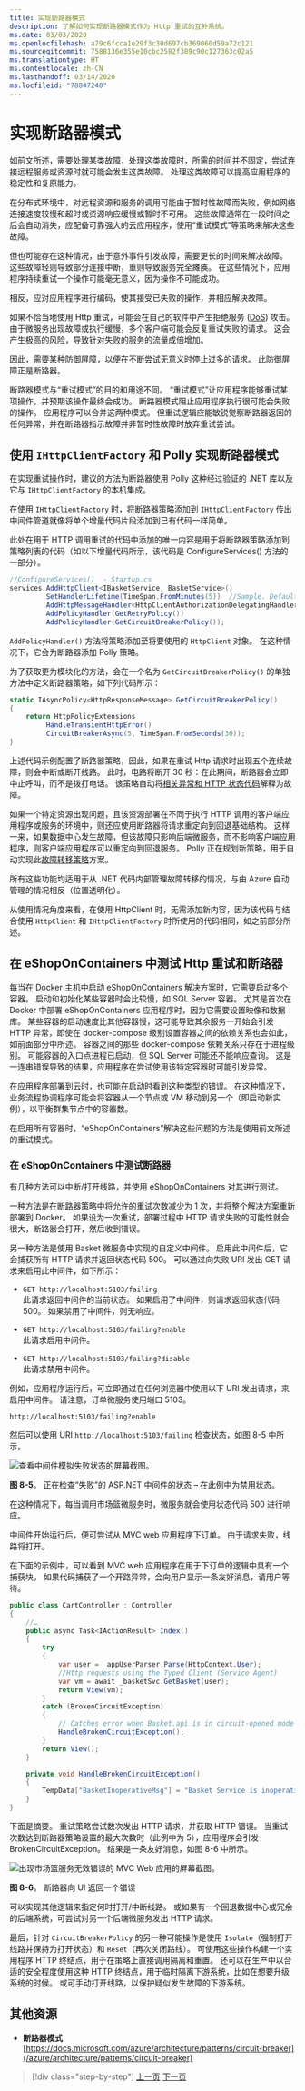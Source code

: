 ```yaml
---
title: 实现断路器模式
description: 了解如何实现断路器模式作为 Http 重试的互补系统。
ms.date: 03/03/2020
ms.openlocfilehash: a79c6fcca1e29f3c30d697cb369060d59a72c121
ms.sourcegitcommit: 7588136e355e10cbc2582f389c90c127363c02a5
ms.translationtype: HT
ms.contentlocale: zh-CN
ms.lasthandoff: 03/14/2020
ms.locfileid: "78847240"
---
```

# <a name="implement-the-circuit-breaker-pattern"></a>实现断路器模式

如前文所述，需要处理某类故障，处理这类故障时，所需的时间并不固定，尝试连接远程服务或资源时就可能会发生这类故障。 处理这类故障可以提高应用程序的稳定性和复原能力。

在分布式环境中，对远程资源和服务的调用可能由于暂时性故障而失败，例如网络连接速度较慢和超时或资源响应缓慢或暂时不可用。 这些故障通常在一段时间之后会自动消失，应配备可靠强大的云应用程序，使用“重试模式”等策略来解决这些故障。

但也可能存在这种情况，由于意外事件引发故障，需要更长的时间来解决故障。 这些故障轻则导致部分连接中断，重则导致服务完全瘫痪。 在这些情况下，应用程序持续重试一个操作可能毫无意义，因为操作不可能成功。

相反，应对应用程序进行编码，使其接受已失败的操作，并相应解决故障。

如果不恰当地使用 Http 重试，可能会在自己的软件中产生拒绝服务 ([DoS](https://en.wikipedia.org/wiki/Denial-of-service_attack)) 攻击。 由于微服务出现故障或执行缓慢，多个客户端可能会反复重试失败的请求。 这会产生极高的风险，导致针对失败的服务的流量成倍增加。

因此，需要某种防御屏障，以便在不断尝试无意义时停止过多的请求。 此防御屏障正是断路器。

断路器模式与“重试模式”的目的和用途不同。 “重试模式”让应用程序能够重试某项操作，并预期该操作最终会成功。 断路器模式阻止应用程序执行很可能会失败的操作。 应用程序可以合并这两种模式。 但重试逻辑应能敏锐觉察断路器返回的任何异常，并在断路器指示故障并非暂时性故障时放弃重试尝试。

## <a name="implement-circuit-breaker-pattern-with-ihttpclientfactory-and-polly"></a>使用 `IHttpClientFactory` 和 Polly 实现断路器模式

在实现重试操作时，建议的方法为断路器使用 Polly 这种经过验证的 .NET 库以及它与 `IHttpClientFactory` 的本机集成。

在使用 `IHttpClientFactory` 时，将断路器策略添加到 `IHttpClientFactory` 传出中间件管道就像将单个增量代码片段添加到已有代码一样简单。

此处在用于 HTTP 调用重试的代码中添加的唯一内容是用于将断路器策略添加到策略列表的代码（如以下增量代码所示，该代码是 ConfigureServices() 方法的一部分）。

```csharp
//ConfigureServices()  - Startup.cs
services.AddHttpClient<IBasketService, BasketService>()
        .SetHandlerLifetime(TimeSpan.FromMinutes(5))  //Sample. Default lifetime is 2 minutes
        .AddHttpMessageHandler<HttpClientAuthorizationDelegatingHandler>()
        .AddPolicyHandler(GetRetryPolicy())
        .AddPolicyHandler(GetCircuitBreakerPolicy());
```

`AddPolicyHandler()` 方法将策略添加至将要使用的 `HttpClient` 对象。 在这种情况下，它会为断路器添加 Polly 策略。

为了获取更为模块化的方法，会在一个名为 `GetCircuitBreakerPolicy()` 的单独方法中定义断路器策略，如下列代码所示：

```csharp
static IAsyncPolicy<HttpResponseMessage> GetCircuitBreakerPolicy()
{
    return HttpPolicyExtensions
        .HandleTransientHttpError()
        .CircuitBreakerAsync(5, TimeSpan.FromSeconds(30));
}
```

上述代码示例配置了断路器策略，因此，如果在重试 Http 请求时出现五个连续故障，则会中断或断开线路。 此时，电路将断开 30 秒：在此期间，断路器会立即中止呼叫，而不是拨打电话。  该策略自动将[相关异常和 HTTP 状态代码](/aspnet/core/fundamentals/http-requests#handle-transient-faults)解释为故障。  

如果一个特定资源出现问题，且该资源部署在不同于执行 HTTP 调用的客户端应用程序或服务的环境中，则还应使用断路器将请求重定向到回退基础结构。 这样一来，如果数据中心发生故障，但该故障只影响后端微服务，而不影响客户端应用程序，则客户端应用程序可以重定向到回退服务。 Polly 正在规划新策略，用于自动实现此[故障转移策略](https://github.com/App-vNext/Polly/wiki/Polly-Roadmap#failover-policy)方案。

所有这些功能均适用于从 .NET 代码内部管理故障转移的情况，与由 Azure 自动管理的情况相反（位置透明化）。

从使用情况角度来看，在使用 HttpClient 时，无需添加新内容，因为该代码与结合使用 `HttpClient` 和 `IHttpClientFactory` 时所使用的代码相同，如之前部分所述。

## <a name="test-http-retries-and-circuit-breakers-in-eshoponcontainers"></a>在 eShopOnContainers 中测试 Http 重试和断路器

每当在 Docker 主机中启动 eShopOnContainers 解决方案时，它需要启动多个容器。 启动和初始化某些容器时会比较慢，如 SQL Server 容器。 尤其是首次在 Docker 中部署 eShopOnContainers 应用程序时，因为它需要设置映像和数据库。 某些容器的启动速度比其他容器慢，这可能导致其余服务一开始会引发 HTTP 异常，即使在 docker-compose 级别设置容器之间的依赖关系也会如此，如前面部分中所述。 容器之间的那些 docker-compose 依赖关系只存在于进程级别。 可能容器的入口点进程已启动，但 SQL Server 可能还不能响应查询。 这是一连串错误导致的结果，应用程序在尝试使用该特定容器时可能引发异常。

在应用程序部署到云时，也可能在启动时看到这种类型的错误。 在这种情况下，业务流程协调程序可能会将容器从一个节点或 VM 移动到另一个（即启动新实例），以平衡群集节点中的容器数。

在启用所有容器时，“eShopOnContainers”解决这些问题的方法是使用前文所述的重试模式。

### <a name="test-the-circuit-breaker-in-eshoponcontainers"></a>在 eShopOnContainers 中测试断路器

有几种方法可以中断/打开线路，并使用 eShopOnContainers 对其进行测试。

一种方法是在断路器策略中将允许的重试次数减少为 1 次，并将整个解决方案重新部署到 Docker。 如果设为一次重试，部署过程中 HTTP 请求失败的可能性就会很大，断路器会打开，然后收到错误。

另一种方法是使用 Basket 微服务中实现的自定义中间件。 启用此中间件后，它会捕获所有 HTTP 请求并返回状态代码 500。 可以通过向失败 URI 发出 GET 请求来启用此中间件，如下所示：

- `GET http://localhost:5103/failing`\
  此请求返回中间件的当前状态。 如果启用了中间件，则请求返回状态代码 500。 如果禁用了中间件，则无响应。

- `GET http://localhost:5103/failing?enable`\
  此请求启用中间件。

- `GET http://localhost:5103/failing?disable`\
  此请求禁用中间件。

例如，应用程序运行后，可立即通过在任何浏览器中使用以下 URI 发出请求，来启用中间件。 请注意，订单微服务使用端口 5103。

`http://localhost:5103/failing?enable`

然后可以使用 URI `http://localhost:5103/failing` 检查状态，如图 8-5 中所示。

![查看中间件模拟失败状态的屏幕截图。](./media/implement-circuit-breaker-pattern/failing-middleware-simulation.png)

**图 8-5**。 正在检查“失败”的 ASP.NET 中间件的状态 – 在此例中为禁用状态。

在这种情况下，每当调用市场篮微服务时，微服务就会使用状态代码 500 进行响应。

中间件开始运行后，便可尝试从 MVC web 应用程序下订单。 由于请求失败，线路将打开。

在下面的示例中，可以看到 MVC web 应用程序在用于下订单的逻辑中具有一个捕获块。  如果代码捕获了一个开路异常，会向用户显示一条友好消息，请用户等待。

```csharp
public class CartController : Controller
{
    //…
    public async Task<IActionResult> Index()
    {
        try
        {
            var user = _appUserParser.Parse(HttpContext.User);
            //Http requests using the Typed Client (Service Agent)
            var vm = await _basketSvc.GetBasket(user);
            return View(vm);
        }
        catch (BrokenCircuitException)
        {
            // Catches error when Basket.api is in circuit-opened mode
            HandleBrokenCircuitException();
        }
        return View();
    }

    private void HandleBrokenCircuitException()
    {
        TempData["BasketInoperativeMsg"] = "Basket Service is inoperative, please try later on. (Business message due to Circuit-Breaker)";
    }
}
```

下面是摘要。 重试策略尝试数次发出 HTTP 请求，并获取 HTTP 错误。 当重试次数达到断路器策略设置的最大次数时（此例中为 5），应用程序会引发 BrokenCircuitException。 结果是一条友好消息，如图 8-6 中所示。

![出现市场篮服务无效错误的 MVC Web 应用的屏幕截图。](./media/implement-circuit-breaker-pattern/basket-service-inoperative.png)

**图 8-6**。 断路器向 UI 返回一个错误

可以实现其他逻辑来指定何时打开/中断线路。 或如果有一个回退数据中心或冗余的后端系统，可尝试对另一个后端微服务发出 HTTP 请求。

最后，针对 `CircuitBreakerPolicy` 的另一种可能操作是使用 `Isolate`（强制打开线路并保持为打开状态）和 `Reset`（再次关闭路线）。 可使用这些操作构建一个实用程序 HTTP 终结点，用于在策略上直接调用隔离和重置。  还可以在生产中以合适的安全程度使用这种 HTTP 终结点，用于临时隔离下游系统，比如在想要升级系统的时候。 或可手动打开线路，以保护疑似发生故障的下游系统。

## <a name="additional-resources"></a>其他资源

- **断路器模式**\
  [https://docs.microsoft.com/azure/architecture/patterns/circuit-breaker](/azure/architecture/patterns/circuit-breaker)

>[!div class="step-by-step"]
>[上一页](implement-http-call-retries-exponential-backoff-polly.md)
>[下一页](monitor-app-health.md)
